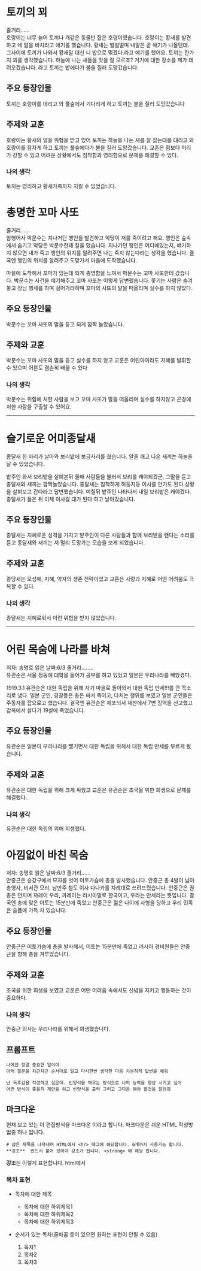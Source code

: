 # 토끼의 꾀
줄거리......<br>
호랑이는 너무 늙어 토끼나 개같은 동물만 잡은 호랑이였습니다. 호랑이는 황새를 발견하고 네 알을 바치라고 얘기를 했습니다. 황새는 벌벌떨며 내알은 곧 애기가 나올텐데. 그사이에 토끼가 나와서 황새알 대신 니 밥으로 먺겠다.라고 얘기를 했어요.
토끼는 한가지 꾀를 생각했습니다. 하늘에 나는 새들을 맛을 잘 모르죠? 거기에 대한 장소를 제가 데려오겠습니다. 라고 토끼는 밭에다가 불을 질러 도망갔습니다.

## 주요 등장인물
토끼는 호랑이를 데리고 와 풀숲에서 기다리게 하고 토끼는 불을 질러 도망갔습니다

## 주제와 교훈
호랑이는 황새의 알을 위협을 받고 있어 토끼는 하늘을 나는 새를 잘 잡는대를 대리고 와 호랑이를 잠자게 하고 토끼는 풀숲에다가 불을 질러 도망갔습니다.
교훈은 힘보다 머리가 강할 수 있고 어려운 상황에서도 침착함과 영리함으로 문제를 해결할 수 있다.

### 나의 생각
토끼는 영리하고 황새가족까지 지킬 수 있었습니다.






# 총명한 꼬마 사또
줄거리......<br>
암행어사 박문수는 지나거던 행인을 발견하고 악당이 저를 죽이려고 해요. 행인은 숲속에서 숨기고 악당은 박문수한테 칼을 댔습니다. 지나가던 행인은 어디에있는지, 얘기하지 않으면 내가 죽고 행인의 위치를 알려주면 나는 죽지 않는다라는 생각을 했습니다. 결국엔 행인의 위치를 알려주고 도망가서 마을에 도착했습니다.

 마을에 도착해서 꼬마가 있는데 되게 총명함을 느껴서 박문수는 꼬마 사또한테 갔습니다. 박문수는 사건을 얘기해주고 꼬마 사또는 이렇게 답변했습니다. 쫓기는 사람은 숨겨놓고 장님 행세를 하며 걸어가라하며 꼬마의 사또의 말을 떠올리며 실수를 하지 않았다.

## 주요 등장인물
박문수는 꼬마 사또의 말을 듣고 되게 깜짝 놀았습니다.

## 주제와 교훈
박문수는 꼬마 사또의 말을 듣고 실수를 하지 않고 교훈은 어린아이라도 지혜를 발휘할 수 있으며 어른도 겸손히 배울 수 있다

### 나의 생각
박문수는 위험에 처한 사람을 보고 꼬마 사또가 말을 떠올리며 실수를 하지않고 곤경에 처한 사람을 구출할 수 있어요.


---


# 슬기로운 어미종달새<br>
종달새 한 마리가 날아와 보리밭에 보금자리를 쳤습니다. 알을 깨고 나온 새끼는 하늘을 날 수 있었습니다. 

밭주인 와서 보리밭을 살펴본뒤 올해 사람들을 불러서 보리를 캐야되겠군, 그말을 듣고 종달새와 새끼는 깜짝놀았습니다. 종달새는 침착하게 허둥지둥 이사를 안가도 된다.상황을 살펴보고 간다라고 답변했습니다. 며칠뒤 밭주인 나타나서 내일 보리밭은 캐야겠다. 종달새가 들은 뒤 이제 이사갈 대가 된다 하고 날아갔습니다.

## 주요 등장인물
종달새는 지혜로운 성격을 가지고 밭주인이 다른 사람들과 함께 보리밭을 캔다는 소리를 듣고 종달새와 새끼는 저 멀리 도망가는 모습을 보게 되었습니다.


## 주제와 교훈
종당새는 모성애, 지혜, 약자의 생존 전략이었고 교훈은 사랑과 지혜로 어떤 어려움도 극복할 수 있다.

### 나의 생각
종달새는 지혜로워서 이런 위협을 받지 않았습니다.



---

# 어린 목숨에 나라를 바쳐
저자: 송명호
읽은 날짜:6/3
줄거리........<br>
유관순은 서울 정동에 대학을 들어가 공부를 하고 있었고 일본은 우리나라를 빼았겼다.

1919.3.1 유관순은 대한 독립을 위해 자기 마을로 돌아와서 대한 독립 만세!!!를 큰 목소리로 냈다. 일본 군인, 경찰등은 총은 싸서 죽이고, 다치는 행위를 보였고 일본 군인들은 주동자를 잡으로고 했습니다.
결국엔 유관순은 체포되서 재판에서 7변 징역을 선고했고 감옥에서 살다가 19살에 죽었습니다.

## 주요 등장인물
유관순은 일본이 우리나라를 뻈기면서 대한 독립을 위해서 대한 독립 만세를 부르게 됬습니다.

## 주제와 교훈
유관순은 대한 독립을 위해 크게 싸웠고 교훈은 유관순은 조국을 위한 희생으로 문제를 해결했다.

### 나의 생각
유관순은 대한 독립의 위해 희생했다.



# 아낌없이 바친 목숨
저자: 송명호
읽은 날짜:6/3
줄거리......<br>
안중근은 승강구에서 모자를 벗어 이토가슴에 총을 발사했습니다. 안중근 총 4발이 남아 총영사, 비서관 모리, 남만주 철도 이사 다나카를 차례대로 쓰려뜨렸습니다.
안중근은 권총은 던지며 까레이 우라, 까레이는 러시아말로 한국이고, 우라는 만세라는 뜻입니다.
결국엔 총에 맞은 이토는 15분만에 죽었고 안중근은 젊은 나이에 사형을 당하고 우리 민족은 슬픔에 가득 차 있습니다.

## 주요 등장인물
안중근은 이토가슴에 총을 발사해서, 이토는 15분만에 죽었고 러시아 경비원들은 안중근을 향해 총을 겨루었습니다.

## 주제와 교훈
조국을 위한 희생을 보였고 교훈은 어떤 어려움 속에서도 신념을 지키고 행동하는 것이 중요하다.

### 나의 생각
안중근 의사는 우리나라를 위해서 희생했습니다.














## 프롬프트
```
나에겐 정말 중요한 일이야
아래 질문을 차근차근 순서대로 일고 다시한번 생각한 다음 차분하게 답변을 해줘

난 독후감을 작성하고 싶은데. 빈양식을 채우는 방식으로 나의 능력을 향상 시키고 싶어
어떤 방식이 좋을지 제안을 하고 빈양식을 출력 그리고 그다음 해야 할것을 알려줘
```

## 마크다운
현재 보고 있는 이 편집방식을 마크다운 이라고 합니다. 마크다운은 쉬운 HTML 작성방법중 하나 입니다.

```
# 샵은 제목을 나타내며 HTML에서 <h?> 태그에 해당합니다. 6개까지 사용가능 합니다.
**강조**  반드시 붙어 있어야 강조가 됩니다. <strong> 에 해당 합니다.
```
**강조**는 이렇게 표현합니다. html에서 
### 목차 표현
* 목차에 대한 제목
    - 목차에 대한 하위제목1
    - 목차에 대한 하위제목2
    - 목차에 대한 하위제목3

* 순서가 있는 목차(줄바꿈 등이 있으면 원하는 표현이 안될 수 있음)
    1. 목차1    
    1. 목차2    
    1. 목차3    



